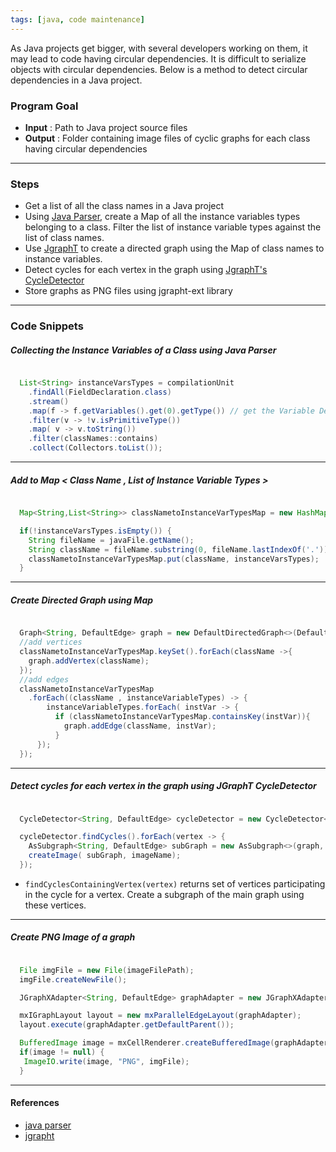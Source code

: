 ```yaml
---
tags: [java, code maintenance]
---
```


As Java projects get bigger, with several developers working on them, it may lead to code having circular
dependencies. It is difficult to serialize objects with circular dependencies. Below is a method to detect circular dependencies in a Java project.

### Program Goal
- **Input** : Path to Java project source files
- **Output** : Folder containing image files of cyclic graphs for each class having circular dependencies

---

### Steps
  - Get a list of all the class names in a Java project
  - Using [Java Parser](https://github.com/javaparser/javaparser), create a Map of all the instance variables types belonging to a class. Filter the list of instance variable types against the list of class names.
  - Use [JgraphT](https://jgrapht.org/) to create a directed graph using the Map of class names to instance variables.
  - Detect cycles for each vertex in the graph using [JgraphT's](https://jgrapht.org/) [CycleDetector](https://jgrapht.org/javadoc/org/jgrapht/alg/cycle/CycleDetector.html)
  - Store graphs as PNG files using jgrapht-ext library

---

### Code Snippets

##### Collecting the Instance Variables of a Class using Java Parser
```java

  List<String> instanceVarsTypes = compilationUnit
    .findAll(FieldDeclaration.class)
    .stream()
    .map(f -> f.getVariables().get(0).getType()) // get the Variable Declarator
    .filter(v -> !v.isPrimitiveType())
    .map( v -> v.toString())				
    .filter(classNames::contains)
    .collect(Collectors.toList());

```

---

##### Add to Map < Class Name , List of Instance Variable Types >

```java

  Map<String,List<String>> classNametoInstanceVarTypesMap = new HashMap<>();		

  if(!instanceVarsTypes.isEmpty()) {
    String fileName = javaFile.getName();
    String className = fileName.substring(0, fileName.lastIndexOf('.'));
    classNametoInstanceVarTypesMap.put(className, instanceVarsTypes);
  }

```

---

##### Create Directed Graph using Map
```java

  Graph<String, DefaultEdge> graph = new DefaultDirectedGraph<>(DefaultEdge.class);		
  //add vertices
  classNametoInstanceVarTypesMap.keySet().forEach(className ->{			
    graph.addVertex(className);
  });
  //add edges
  classNametoInstanceVarTypesMap
    .forEach((className , instanceVariableTypes) -> {
        instanceVariableTypes.forEach( instVar -> {
          if (classNametoInstanceVarTypesMap.containsKey(instVar)){
            graph.addEdge(className, instVar);
          }			
      });
  });

```

---

##### Detect cycles for each vertex in the graph using JGraphT CycleDetector
```java

  CycleDetector<String, DefaultEdge> cycleDetector = new CycleDetector<String, DefaultEdge>(graph);

  cycleDetector.findCycles().forEach(vertex -> {
    AsSubgraph<String, DefaultEdge> subGraph = new AsSubgraph<>(graph, cycleDetector.findCyclesContainingVertex(vertex));
    createImage( subGraph, imageName);
  });

```
- `findCyclesContainingVertex(vertex)` returns set of vertices participating in the cycle for a vertex. Create a subgraph of the main graph using these vertices.

---

##### Create PNG Image of a graph

```java

  File imgFile = new File(imageFilePath);
  imgFile.createNewFile();

  JGraphXAdapter<String, DefaultEdge> graphAdapter = new JGraphXAdapter<String, DefaultEdge>(subGraph);

  mxIGraphLayout layout = new mxParallelEdgeLayout(graphAdapter);
  layout.execute(graphAdapter.getDefaultParent());

  BufferedImage image = mxCellRenderer.createBufferedImage(graphAdapter, null, 2, Color.WHITE, true, null);
  if(image != null) {
   ImageIO.write(image, "PNG", imgFile);
  }

```

---

#### References
- [java parser](https://tomassetti.me/parsing-in-java/)
- [jgrapht](https://www.baeldung.com/jgrapht)
